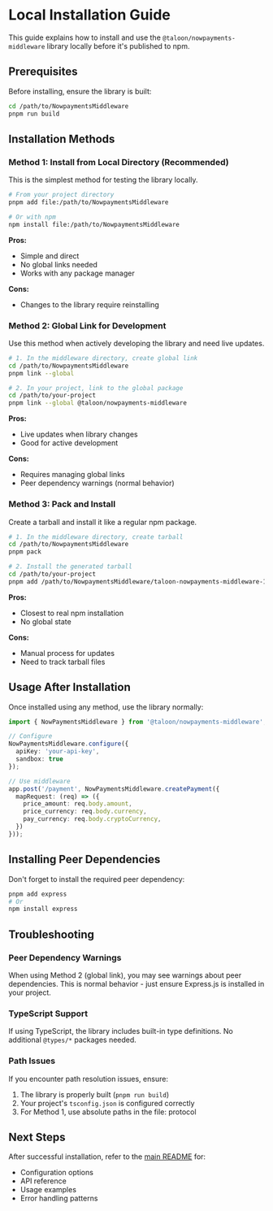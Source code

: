 # Local Installation Guide

This guide explains how to install and use the `@taloon/nowpayments-middleware` library locally before it's published to npm.

## Prerequisites

Before installing, ensure the library is built:

```bash
cd /path/to/NowpaymentsMiddleware
pnpm run build
```

## Installation Methods

### Method 1: Install from Local Directory (Recommended)

This is the simplest method for testing the library locally.

```bash
# From your project directory
pnpm add file:/path/to/NowpaymentsMiddleware

# Or with npm
npm install file:/path/to/NowpaymentsMiddleware
```

**Pros:**
- Simple and direct
- No global links needed
- Works with any package manager

**Cons:**
- Changes to the library require reinstalling

### Method 2: Global Link for Development

Use this method when actively developing the library and need live updates.

```bash
# 1. In the middleware directory, create global link
cd /path/to/NowpaymentsMiddleware
pnpm link --global

# 2. In your project, link to the global package
cd /path/to/your-project
pnpm link --global @taloon/nowpayments-middleware
```

**Pros:**
- Live updates when library changes
- Good for active development

**Cons:**
- Requires managing global links
- Peer dependency warnings (normal behavior)

### Method 3: Pack and Install

Create a tarball and install it like a regular npm package.

```bash
# 1. In the middleware directory, create tarball
cd /path/to/NowpaymentsMiddleware
pnpm pack

# 2. Install the generated tarball
cd /path/to/your-project
pnpm add /path/to/NowpaymentsMiddleware/taloon-nowpayments-middleware-1.0.0.tgz
```

**Pros:**
- Closest to real npm installation
- No global state

**Cons:**
- Manual process for updates
- Need to track tarball files

## Usage After Installation

Once installed using any method, use the library normally:

```typescript
import { NowPaymentsMiddleware } from '@taloon/nowpayments-middleware';

// Configure
NowPaymentsMiddleware.configure({
  apiKey: 'your-api-key',
  sandbox: true
});

// Use middleware
app.post('/payment', NowPaymentsMiddleware.createPayment({
  mapRequest: (req) => ({
    price_amount: req.body.amount,
    price_currency: req.body.currency,
    pay_currency: req.body.cryptoCurrency,
  })
}));
```

## Installing Peer Dependencies

Don't forget to install the required peer dependency:

```bash
pnpm add express
# Or
npm install express
```

## Troubleshooting

### Peer Dependency Warnings

When using Method 2 (global link), you may see warnings about peer dependencies. This is normal behavior - just ensure Express.js is installed in your project.

### TypeScript Support

If using TypeScript, the library includes built-in type definitions. No additional `@types/*` packages needed.

### Path Issues

If you encounter path resolution issues, ensure:
1. The library is properly built (`pnpm run build`)
2. Your project's `tsconfig.json` is configured correctly
3. For Method 1, use absolute paths in the file: protocol

## Next Steps

After successful installation, refer to the [main README](README.md) for:
- Configuration options
- API reference
- Usage examples
- Error handling patterns